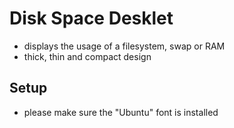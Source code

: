 # Disk Space Desklet
- displays the usage of a filesystem, swap or RAM
- thick, thin and compact design

## Setup
- please make sure the "Ubuntu" font is installed
